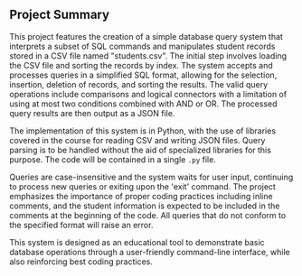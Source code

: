 ## Project Summary

This project features the creation of a simple database query system that interprets a subset of SQL commands and manipulates student records stored in a CSV file named "students.csv". The initial step involves loading the CSV file and sorting the records by index. The system accepts and processes queries in a simplified SQL format, allowing for the selection, insertion, deletion of records, and sorting the results. The valid query operations include comparisons and logical connectors with a limitation of using at most two conditions combined with AND or OR. The processed query results are then output as a JSON file.

The implementation of this system is in Python, with the use of libraries covered in the course for reading CSV and writing JSON files. Query parsing is to be handled without the aid of specialized libraries for this purpose. The code will be contained in a single `.py` file.

Queries are case-insensitive and the system waits for user input, continuing to process new queries or exiting upon the 'exit' command. The project emphasizes the importance of proper coding practices including inline comments, and the student information is expected to be included in the comments at the beginning of the code. All queries that do not conform to the specified format will raise an error.

This system is designed as an educational tool to demonstrate basic database operations through a user-friendly command-line interface, while also reinforcing best coding practices.
